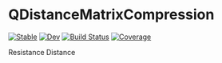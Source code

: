 # QDistanceMatrixCompression

[![Stable](https://img.shields.io/badge/docs-stable-blue.svg)](https://fcdimitr.github.io/QDistanceMatrixCompression.jl/stable/)
[![Dev](https://img.shields.io/badge/docs-dev-blue.svg)](https://fcdimitr.github.io/QDistanceMatrixCompression.jl/dev/)
[![Build Status](https://github.com/fcdimitr/QDistanceMatrixCompression.jl/actions/workflows/CI.yml/badge.svg?branch=main)](https://github.com/fcdimitr/QDistanceMatrixCompression.jl/actions/workflows/CI.yml?query=branch%3Amain)
[![Coverage](https://codecov.io/gh/fcdimitr/QDistanceMatrixCompression.jl/branch/main/graph/badge.svg)](https://codecov.io/gh/fcdimitr/QDistanceMatrixCompression.jl)

Resistance Distance
